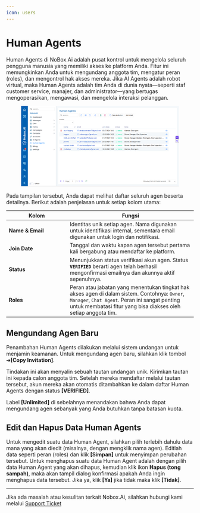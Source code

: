```yaml
---
icon: users
---
```


# <i class="fa-regular fa-users"></i> Human Agents

Human Agents di NoBox.Ai adalah pusat kontrol untuk mengelola seluruh pengguna manusia yang memiliki akses ke platform Anda. Fitur ini memungkinkan Anda untuk mengundang anggota tim, mengatur peran (roles), dan mengontrol hak akses mereka. Jika AI Agents adalah robot virtual, maka Human Agents adalah tim Anda di dunia nyata—seperti staf customer service, manajer, dan administrator—yang bertugas mengoperasikan, mengawasi, dan mengelola interaksi pelanggan.

<figure><img src="../.gitbook/assets/human-agent.png" alt="Tampilan utama halaman Human Agents di Nobox.Ai"><figcaption></figcaption></figure>

Pada tampilan tersebut, Anda dapat melihat daftar seluruh agen beserta detailnya. Berikut adalah penjelasan untuk setiap kolom utama:

<table data-header-hidden><thead><tr><th width="150">Kolom</th><th>Fungsi</th></tr></thead><tbody><tr><td><strong>Name & Email</strong></td><td>Identitas unik setiap agen. Nama digunakan untuk identifikasi internal, sementara email digunakan untuk login dan notifikasi.</td></tr><tr><td><strong>Join Date</strong></td><td>Tanggal dan waktu kapan agen tersebut pertama kali bergabung atau mendaftar ke platform.</td></tr><tr><td><strong>Status</strong></td><td>Menunjukkan status verifikasi akun agen. Status <strong><code>VERIFIED</code></strong> berarti agen telah berhasil mengonfirmasi emailnya dan akunnya aktif sepenuhnya.</td></tr><tr><td><strong>Roles</strong></td><td>Peran atau jabatan yang menentukan tingkat hak akses agen di dalam sistem. Contohnya: <code>Owner</code>, <code>Manager</code>, <code>Chat Agent</code>. Peran ini sangat penting untuk membatasi fitur yang bisa diakses oleh setiap anggota tim.</td></tr></tbody></table>

## **Mengundang Agen Baru**

Penambahan Human Agents dilakukan melalui sistem undangan untuk menjamin keamanan. Untuk mengundang agen baru, silahkan klik tombol ➔**\[Copy Invitation]**.

Tindakan ini akan menyalin sebuah tautan undangan unik. Kirimkan tautan ini kepada calon anggota tim. Setelah mereka mendaftar melalui tautan tersebut, akun mereka akan otomatis ditambahkan ke dalam daftar Human Agents dengan status **\[VERIFIED]**.

Label **\[Unlimited]** di sebelahnya menandakan bahwa Anda dapat mengundang agen sebanyak yang Anda butuhkan tanpa batasan kuota.

## Edit dan Hapus Data Human Agents

Untuk mengedit suatu data Human Agent, silahkan pilih terlebih dahulu data mana yang akan diedit (misalnya, dengan mengklik nama agen). Editlah data seperti peran (roles) dan klik **\[Simpan]** untuk menyimpan perubahan tersebut. Untuk menghapus suatu data Human Agent adalah dengan pilih data Human Agent yang akan dihapus, kemudian klik ikon **Hapus (tong sampah)**, maka akan tampil dialog konfirmasi apakah Anda ingin menghapus data tersebut. Jika ya, klik **\[Ya]** jika tidak maka klik **\[Tidak]**.

***

Jika ada masalah atau kesulitan terkait Nobox.Ai, silahkan hubungi kami melalui [Support Ticket](https://crm.nobox.ai/clients/tickets)